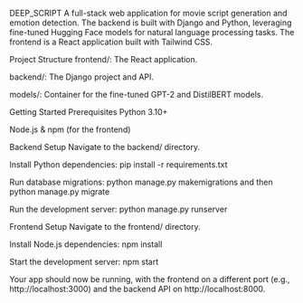 DEEP_SCRIPT
A full-stack web application for movie script generation and emotion detection. The backend is built with Django and Python, leveraging fine-tuned Hugging Face models for natural language processing tasks. The frontend is a React application built with Tailwind CSS.

Project Structure
frontend/: The React application.

backend/: The Django project and API.

models/: Container for the fine-tuned GPT-2 and DistilBERT models.

Getting Started
Prerequisites
Python 3.10+

Node.js & npm (for the frontend)

Backend Setup
Navigate to the backend/ directory.

Install Python dependencies: pip install -r requirements.txt

Run database migrations: python manage.py makemigrations and then python manage.py migrate

Run the development server: python manage.py runserver

Frontend Setup
Navigate to the frontend/ directory.

Install Node.js dependencies: npm install

Start the development server: npm start

Your app should now be running, with the frontend on a different port (e.g., http://localhost:3000) and the backend API on http://localhost:8000.